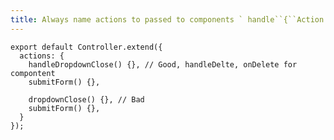 ```yaml
---
title: Always name actions to passed to components ` handle``{``Action `}
---
```


    export default Controller.extend({
      actions: {
        handleDropdownClose() {}, // Good, handleDelte, onDelete for compontent
        submitForm() {},

        dropdownClose() {}, // Bad
        submitForm() {},
      }
    });
